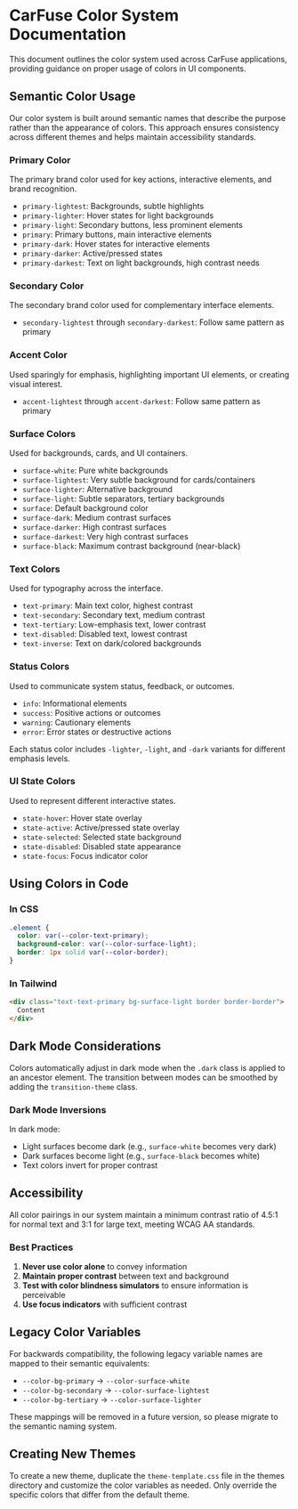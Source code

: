 # CarFuse Color System Documentation

This document outlines the color system used across CarFuse applications, providing guidance on proper usage of colors in UI components.

## Semantic Color Usage

Our color system is built around semantic names that describe the purpose rather than the appearance of colors. This approach ensures consistency across different themes and helps maintain accessibility standards.

### Primary Color

The primary brand color used for key actions, interactive elements, and brand recognition.

- `primary-lightest`: Backgrounds, subtle highlights
- `primary-lighter`: Hover states for light backgrounds
- `primary-light`: Secondary buttons, less prominent elements
- `primary`: Primary buttons, main interactive elements
- `primary-dark`: Hover states for interactive elements
- `primary-darker`: Active/pressed states
- `primary-darkest`: Text on light backgrounds, high contrast needs

### Secondary Color

The secondary brand color used for complementary interface elements.

- `secondary-lightest` through `secondary-darkest`: Follow same pattern as primary

### Accent Color

Used sparingly for emphasis, highlighting important UI elements, or creating visual interest.

- `accent-lightest` through `accent-darkest`: Follow same pattern as primary

### Surface Colors

Used for backgrounds, cards, and UI containers.

- `surface-white`: Pure white backgrounds
- `surface-lightest`: Very subtle background for cards/containers
- `surface-lighter`: Alternative background
- `surface-light`: Subtle separators, tertiary backgrounds
- `surface`: Default background color
- `surface-dark`: Medium contrast surfaces
- `surface-darker`: High contrast surfaces
- `surface-darkest`: Very high contrast surfaces
- `surface-black`: Maximum contrast background (near-black)

### Text Colors

Used for typography across the interface.

- `text-primary`: Main text color, highest contrast
- `text-secondary`: Secondary text, medium contrast
- `text-tertiary`: Low-emphasis text, lower contrast
- `text-disabled`: Disabled text, lowest contrast
- `text-inverse`: Text on dark/colored backgrounds

### Status Colors

Used to communicate system status, feedback, or outcomes.

- `info`: Informational elements
- `success`: Positive actions or outcomes
- `warning`: Cautionary elements
- `error`: Error states or destructive actions

Each status color includes `-lighter`, `-light`, and `-dark` variants for different emphasis levels.

### UI State Colors

Used to represent different interactive states.

- `state-hover`: Hover state overlay
- `state-active`: Active/pressed state overlay
- `state-selected`: Selected state background
- `state-disabled`: Disabled state appearance
- `state-focus`: Focus indicator color

## Using Colors in Code

### In CSS

```css
.element {
  color: var(--color-text-primary);
  background-color: var(--color-surface-light);
  border: 1px solid var(--color-border);
}
```

### In Tailwind

```html
<div class="text-text-primary bg-surface-light border border-border">
  Content
</div>
```

## Dark Mode Considerations

Colors automatically adjust in dark mode when the `.dark` class is applied to an ancestor element. The transition between modes can be smoothed by adding the `transition-theme` class.

### Dark Mode Inversions

In dark mode:
- Light surfaces become dark (e.g., `surface-white` becomes very dark)
- Dark surfaces become light (e.g., `surface-black` becomes white)
- Text colors invert for proper contrast

## Accessibility

All color pairings in our system maintain a minimum contrast ratio of 4.5:1 for normal text and 3:1 for large text, meeting WCAG AA standards.

### Best Practices

1. **Never use color alone** to convey information
2. **Maintain proper contrast** between text and background
3. **Test with color blindness simulators** to ensure information is perceivable
4. **Use focus indicators** with sufficient contrast

## Legacy Color Variables

For backwards compatibility, the following legacy variable names are mapped to their semantic equivalents:

- `--color-bg-primary` → `--color-surface-white`
- `--color-bg-secondary` → `--color-surface-lightest`
- `--color-bg-tertiary` → `--color-surface-lighter`

These mappings will be removed in a future version, so please migrate to the semantic naming system.

## Creating New Themes

To create a new theme, duplicate the `theme-template.css` file in the themes directory and customize the color variables as needed. Only override the specific colors that differ from the default theme.
